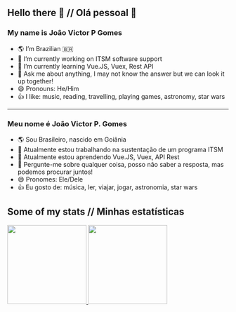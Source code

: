 ## Hello there 👋 // Olá pessoal 👋
### My name is João Victor P Gomes
 - 🌎 I’m Brazilian 🇧🇷
 - 🔭 I’m currently working on ITSM software support
 - 🌱 I’m currently learning Vue.JS, Vuex, Rest API
 - 💬 Ask me about anything, I may not know the answer but we can look it up together!
 - 😄 Pronouns: He/Him
 - 👍 I like: music, reading, travelling, playing games, astronomy, star wars
---
### Meu nome é João Victor P. Gomes
 - 🌎 Sou Brasileiro, nascido em Goiânia
 - 🔭 Atualmente estou trabalhando na sustentação de um programa ITSM 
 - 🌱 Atualmente estou aprendendo Vue.JS, Vuex, API Rest 
 - 💬 Pergunte-me sobre qualquer coisa, posso não saber a resposta, mas podemos procurar juntos!
 - 😄 Pronomes: Ele/Dele
 - 👍 Eu gosto de: música, ler, viajar, jogar, astronomia, star wars

## Some of my stats // Minhas estatísticas

<div>
  <a href="https://github.com/juaummitty">
  <img height="180em" src="https://github-readme-stats.vercel.app/api?username=juaummitty&show_icons=true&theme=default&include_all_commits=true&count_private=true" />
  <img height="180em" src="https://github-readme-stats.vercel.app/api/top-langs/?username=juaummitty&layout=compact&langs_count=16&theme=default" />
</div>

<!--
**JuaumMitty/JuaumMitty** is a ✨ _special_ ✨ repository because its `README.md` (this file) appears on your GitHub profile.

Here are some ideas to get you started:

- 🌎 I’m Brazilian 🇧🇷
- 🔭 I’m currently working on ITSM software support
- 🌱 I’m currently learning Vue.JS, Vuex, Rest API
- 👯 I’m looking to collaborate on ...
- 🤔 I’m looking for help with ...
- 💬 Ask me about anything, I may not know the answer but we can look it up together!
- 📫 How to reach me: ...
- 😄 Pronouns: He/Him
- 👍 I like: music, reading, travelling, space, playing games, star wars
- ⚡ Fun fact: ...


 - 🌎 Sou Brasileiro, nascido em Goiânia
 - 🔭 Atualmente estou trabalhando na sustentação de um programa ITSM 
 - 🌱 Atualmente estou aprendendo Vue.JS, Vuex, API Rest 
 - 👯 I’m looking to collaborate on ...
 - 🤔 I’m looking for help with ...
 - 💬 Pergunte-me sobra qualquer coisa, posso não saber a resposta, mas podemos procurar juntos!
 - 📫 How to reach me: ...
 - 😄 Pronomes: Ele/Dele
 - 👍 Eu gosto de: música, ler, viajar, astronomia, jogar, star wars
 - ⚡ Fato engraçado: ...
-->
